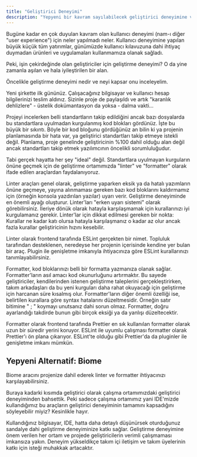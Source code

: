 ```yaml
---
title: "Geliştirici Deneyimi"
description: "Yepyeni bir kavram sayılabilecek geliştirici deneyimine ve uygulamalarına genel bir bakış"
---
```


Bugüne kadar en çok duyulan kavram olan kullanıcı deneyimi (nam-ı diğer "user experience") için neler yapılmadı neler. Kullanıcı deneyimine yapılan büyük küçük tüm yatırımlar, günümüzde kullanıcı kılavuzuna dahi ihtiyaç duymadan ürünleri ve uygulamaları kullanmamıza olanak sağladı.

Peki, işin çekirdeğinde olan geliştiriciler için geliştirme deneyimi? O da yine zamanla aşılan ve hala iyileştirilen bir alan.

Öncelikle geliştirme deneyimi nedir ve neyi kapsar onu inceleyelim.

Yeni şirkette ilk gününüz. Çalışacağınız bilgisayar ve kullanıcı hesap bilgilerinizi teslim aldınız. Sizinle proje de paylaşıldı ve artık "karanlık dehlizlere" - üstelik dokümantasyon da yoksa - dalma vakti...

Projeyi incelerken belli standartların takip edildiğini ancak bazı dosyalarda bu standartlara uyulmadan kurgulanmış kod blokları gördünüz. İşte bu büyük bir sıkıntı. Böyle bir kod bloğunu gördüğünüz an bilin ki ya projenin planlamasında bir hata var, ya geliştirici standartları takip etmeye istekli değil. Planlama, proje genelinde geliştiricinin %100 dahil olduğu alan değil ancak standartları takip etmek yazılımcının öncelikli sorumluluğudur.

Tabi gerçek hayatta her şey "ideal" değil. Standartlara uyulmayan kurguların önüne geçmek için de geliştirme ortamımızda "linter" ve "formatter" olarak ifade edilen araçlardan faydalanıyoruz.

Linter araçları genel olarak, geliştirme yaparken eksik ya da hatalı yazımların önüne geçmeye, yayına alınmaması gereken bazı kod bloklarını kaldırmamız için (örneğin konsola yazdırılan yazılar) uyarı verir. Geliştirme deneyiminde en önemli ayağı oluşturur. Linter'ları "erken uyarı sistemi" olarak görebilirsiniz. İleriye dönük olarak hatayla karşılaşmamak için kurallarınızı iyi kurgulamanız gerekir. Linter'lar için dikkat edilmesi gereken bir nokta: Kurallar ne kadar katı olursa hatayla karşılaşmanız o kadar az olur ancak fazla kurallar geliştiricinin hızını kesebilir.

Linter olarak frontend tarafında ESLint gerçekten bir nimet. Topluluk tarafından desteklenen, neredeyse her projenin içerisinde kendine yer bulan bir araç. Plugin ile genişletme imkanıyla ihtiyacınıza göre ESLint kurallarınızı tanımlayabilirsiniz.

Formatter, kod bloklarınızı belli bir formatta yazmanıza olanak sağlar. Formatter'ların asıl amacı kod okunurluğunu artırmaktır. Bu sayede geliştiriciler, kendilerinden istenen geliştirme taleplerini gerçekleştirirken, takım arkadaşları da bu yeni kurguları daha rahat okuyacağı için geliştirme için harcanan süre kısalmış olur. Formatter'ların diğer önemli özelliği ise, belirtilen kurallara göre syntax hatalarını düzeltmesidir. Örneğin satır bitimine " ; " koymayı unutsanız dahi sorun olmaz. Formatter, doğru ayarlandığı takdirde bunun gibi birçok eksiği ya da yanlışı düzeltecektir.

Formatter olarak frontend tarafında Prettier en sık kullanılan formatter olarak uzun bir süredir yerini koruyor. ESLint ile uyumlu çalışması formatter olarak Prettier'ı ön plana çıkarıyor. ESLint'te olduğu gibi Prettier'da da pluginler ile genişletme imkanı mümkün.

## Yepyeni Alternatif: Biome

Biome aracını projenize dahil ederek linter ve formatter ihtiyacınızı karşılayabilirsiniz.

Buraya kadarki kısımda geliştirici olarak çalışma ortamımızdaki geliştirici deneyiminden bahsettik. Peki sadece çalışma ortamımız yani IDE'mizde kullandığımız bu araçların geliştirici deneyiminin tamamını kapsadığını söyleyebilir miyiz? Kesinlikle hayır.

Kullandığınız bilgisayar, IDE, hatta daha detaylı düşünürsek oturduğunuz sandalye dahi geliştirme deneyiminize katkı sağlar. Geliştirme deneyimine önem verilen her ortam ve projede geliştiricilerin verimli çalışmaması imkansıza yakın. Deneyim yükseldikçe takım içi iletişim ve takım üyelerinin katkı için isteği muhakkak artacaktır.
